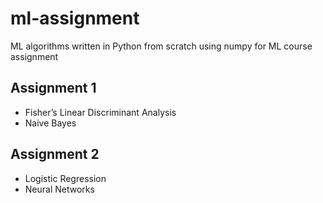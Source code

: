 # ml-assignment
ML algorithms written in Python from scratch using numpy for ML course assignment

## Assignment 1
- Fisher’s Linear Discriminant Analysis
- Naive Bayes

## Assignment 2
- Logistic Regression
- Neural Networks
